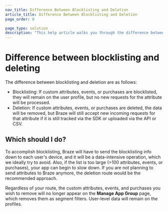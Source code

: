 ```yaml
---
nav_title: Difference Between Blocklisting and Deletion
article_title: Difference Between Blocklisting and Deletion
page_order: 0

page_type: solution
description: "This help article walks you through the difference between attribute blocklisting and deletion."
---
```


# Difference between blocklisting and deleting

The difference between blocklisting and deletion are as follows:
- Blocklisting: If custom attributes, events, or purchases are blocklisted, they will remain on the user profile, but no new requests for the attribute will be processed.
- Deletion: If custom attributes, events, or purchases are deleted, the data will be removed, but Braze will still accept new incoming requests for that attribute if it is still tracked via the SDK or uploaded via the API or CSV. 

## Which should I do?

To accomplish blocklisting, Braze will have to send the blocklisting info down to each user's device, and it will be a data-intensive operation, which we ideally try to avoid. Also, if the list is too large (>100 attributes, events, or purchases), your app can begin to slow down. If you are not planning to send attributes to Braze anymore, the deletion route would be the recommended approach.

Regardless of your route, the custom attributes, events, and purchases you wish to remove will no longer appear on the **Manage App Group** page, which removes them as segment filters. User-level data will remain on the profiles. 

